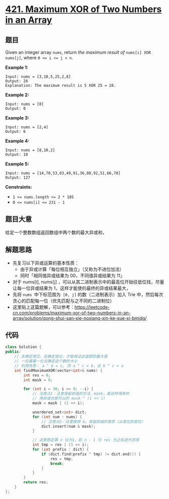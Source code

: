 # [421. Maximum XOR of Two Numbers in an Array](https://leetcode.com/problems/maximum-xor-of-two-numbers-in-an-array/)

## 题目

Given an integer array `nums`, return *the maximum result of* `nums[i] XOR nums[j]`, where `0 <= i <= j < n`.

 

**Example 1:**

```
Input: nums = [3,10,5,25,2,8]
Output: 28
Explanation: The maximum result is 5 XOR 25 = 28.
```

**Example 2:**

```
Input: nums = [0]
Output: 0
```

**Example 3:**

```
Input: nums = [2,4]
Output: 6
```

**Example 4:**

```
Input: nums = [8,10,2]
Output: 10
```

**Example 5:**

```
Input: nums = [14,70,53,83,49,91,36,80,92,51,66,70]
Output: 127
```

 

**Constraints:**

- `1 <= nums.length <= 2 * 105`
- `0 <= nums[i] <= 231 - 1`

## 题目大意

给定一个整数数组返回数组中两个数的最大异或和，

## 解题思路

* 先复习以下异或运算的基本性质：
  * 由于异或计算「每位相互独立」（又称为不进位加法）
  * 同时「相同值异或结果为 00，不同值异或结果为 11」
* 对于 nums[i], nums[j] ，可以从其二进制表示中的最高位开始往低位找，尽量让每一位异或结果为 1，这样才能使的最终的异或结果最大，
* 先将 `nums `中下标范围为` [0, j]` 的数（二进制表示）加入 Trie 中，然后每次贪心的匹配每一位（优先匹配与之不同的二进制位）
* 这里贴上这篇题解，可以参考：https://leetcode-cn.com/problems/maximum-xor-of-two-numbers-in-an-array/solution/gong-shui-san-xie-noxiang-xin-ke-xue-xi-bmjdg/

## 代码

`````c++
class Solution {
public:
    // 先确定高位，在确定低位，才能保证这道题的最大值
    // 一位接着一位去确定这个数的大小
    // 利用性质： a ^ b = c, 则 a ^ c = b，且 b ^ c = a
    int findMaximumXOR(vector<int>& nums) {
        int res = 0;
        int mask = 0;

        for (int i = 30; i >= 0; --i) {
            // 注意点1：注意保留前缀的方法，mask，是这样得来的
            // 用异或也是可以的 mask ^ (1 << i)
            mask = mask | (1 << i);

            unordered_set<int> dict;
            for (int num : nums) {
                // 注意点2：这里使用 &，保留前缀的意思（从高位到低位）
                dict.insert(num & mask);
            }

            // 这里假定第 n 位为1，前 n - 1 位 res 为之前迭代求得
            int tmp = res | (1 << i);
            for (int prefix : dict) {
                if (dict.find(prefix ^ tmp) != dict.end()) {
                    res = tmp;
                    break;
                }
            }
        }
        return res;
    }
};
`````


